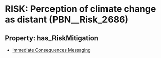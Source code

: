 # RISK: __Perception of climate change as distant__ (PBN__Risk_2686)

## Property: has_RiskMitigation

* [Immediate Consequences Messaging](PBN__Mitigation_683)

